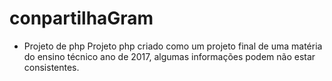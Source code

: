 # conpartilhaGram
- Projeto de php
Projeto php criado como um projeto final de uma matéria do ensino técnico ano de 2017, algumas informações podem não estar consistentes.